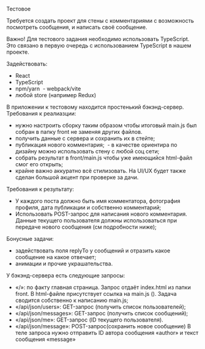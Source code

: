 Тестовое

Требуется создать проект для стены с комментариями с возможность посмотреть сообщения, и написать своё сообщение. 

Важно! Для тестового задания необходимо использовать TypeScript. Это связано в первую очередь с использованием TypeScript в нашем проекте.

Задействовать:
 - React
 - TypeScript
 - npm/yarn  - webpack/vite
 - любой store (например Redux)

В приложении к тестовому находится простенький бэкэнд-сервер.
Требования к реалиазции:

 - нужно настроить сборку таким образом чтобы итоговый main.js был собран в папку front не заменяя других файлов.
 - получить данные с сервера и сохранить их в стейте;
 - публикация нового комментария;  - в качестве ориентира по дизайну можно использовать стену с любой соц сети;
 - собрать результат в front/main.js чтобы уже имеющийся html-файл смог его открыть;
 - крайне важно аккуратно всё стилизовать. На UI/UX будет также сделан большой акцент при проверке за   дачи.

Требования к результату:

 - У каждого поста должно быть имя комментатора, фотография профиля, дата публикации и собственно комментарий;
 - Использовать POST-запрос для написания нового комментария. Данные текущего пользователя должны использоваться при передаче нового сообщения (см подробности ниже);

Бонусные задачи:

 - задействовать поля replyTo у сообщений и отразить какое сообщение на какое отвечает;
 - анимации и прочие украшательства.

У бэкэнд-сервера есть следующие запросы:

 - «/»: по факту главная страница. Запрос отдаёт index.html из папки front. В html-файле присутствует ссылка на main.js (<script src="/main.js"></script>). Задача сводится собственно к написанию main.js;
 - «/api/json/users»: GET-запрос (получить список пользователей);
 - «/api/json/messages»: GET-запрос (получить список сообщений);
 - «/api/json/me»: GET-запрос (ID текущего пользователя).
 - «/api/json/message»: POST-запрос(сохранить новое сообщение) В теле запроса нужно отправить ID автора сообщения «author» и текст сообщения «message»